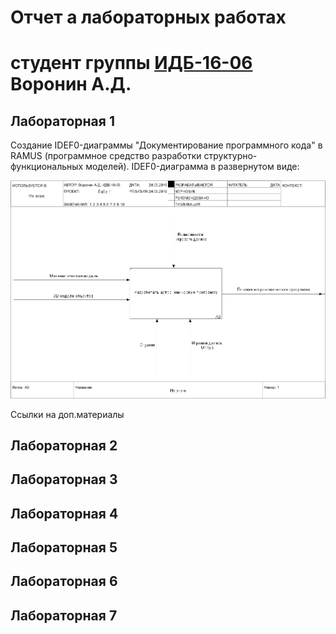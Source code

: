 # Отчет а лабораторных работах
# студент группы [ИДБ-16-06](https://github.com/stankin/design-2018/wiki/list-idb-16-06) Воронин А.Д.

## Лабораторная 1

Создание IDEF0-диаграммы "Документирование программного кода" в RAMUS (программное средство разработки структурно-функциональных моделей). IDEF0-диаграмма в развернутом виде:

![none](https://github.com/Voronin98/Voronin.github.io/blob/master/model.png)

Ссылки на доп.материалы

## Лабораторная 2

## Лабораторная 3

## Лабораторная 4

## Лабораторная 5

## Лабораторная 6

## Лабораторная 7
